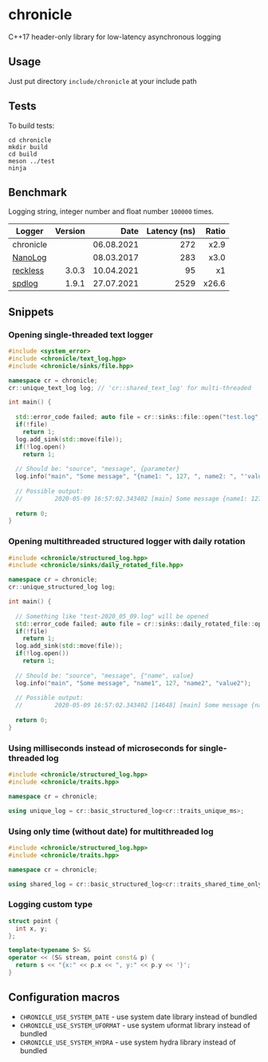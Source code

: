 # chronicle

C++17 header-only library for low-latency asynchronous logging

## Usage

Just put directory `include/chronicle` at your include path

## Tests

To build tests:

```shell
cd chronicle
mkdir build
cd build
meson ../test
ninja
```

## Benchmark

Logging string, integer number and float number `100000` times.

| Logger                                                | Version | Date       | Latency (ns) | Ratio |
|-------------------------------------------------------|--------:|-----------:|-------------:|------:|
| chronicle                                             |         | 06.08.2021 | 272          | x2.9  |
| [NanoLog](https://github.com/Iyengar111/NanoLog)      |         | 08.03.2017 | 283          | x3.0  |
| [reckless](https://github.com/mattiasflodin/reckless) | 3.0.3   | 10.04.2021 | 95           | x1    |
| [spdlog](https://github.com/gabime/spdlog)            | 1.9.1   | 27.07.2021 | 2529         | x26.6 |


## Snippets

### Opening single-threaded text logger

```cpp
#include <system_error>
#include <chronicle/text_log.hpp>
#include <chronicle/sinks/file.hpp>

namespace cr = chronicle;
cr::unique_text_log log; // 'cr::shared_text_log' for multi-threaded

int main() {
  
  std::error_code failed; auto file = cr::sinks::file::open("test.log", failed);
  if(!file)
    return 1;
  log.add_sink(std::move(file));
  if(!log.open()
    return 1;
  
  // Should be: "source", "message", {parameter} 
  log.info("main", "Some message", "{name1: ", 127, ", name2: ", "'value2'}");
  
  // Possible output:
  //         2020-05-09 16:57:02.343402 [main] Some message {name1: 127, name2: 'value2'}
  
  return 0;
}
```

### Opening multithreaded structured logger with daily rotation

```cpp
#include <chronicle/structured_log.hpp>
#include <chronicle/sinks/daily_rotated_file.hpp>

namespace cr = chronicle;
cr::unique_structured_log log;

int main() {
  
  // Something like "test-2020_05_09.log" will be opened
  std::error_code failed; auto file = cr::sinks::daily_rotated_file::open("test.log", failed);
  if(!file)
    return 1;
  log.add_sink(std::move(file));
  if(!log.open())
    return 1;
  
  // Should be: "source", "message", {"name", value} 
  log.info("main", "Some message", "name1", 127, "name2", "value2");
  
  // Possible output:
  //         2020-05-09 16:57:02.343402 [14648] [main] Some message {name1: 127, name2: "value2"}
  
  return 0;
}
```

### Using milliseconds instead of microseconds for single-threaded log

```cpp
#include <chronicle/structured_log.hpp>
#include <chronicle/traits.hpp>

namespace cr = chronicle;

using unique_log = cr::basic_structured_log<cr::traits_unique_ms>;
```


### Using only time (without date) for multithreaded log

```cpp
#include <chronicle/structured_log.hpp>
#include <chronicle/traits.hpp>

namespace cr = chronicle;

using shared_log = cr::basic_structured_log<cr::traits_shared_time_only_us>;
```


### Logging custom type

```cpp
struct point {
  int x, y;
};

template<typename S> S&
operator << (S& stream, point const& p) {
  return s << "{x:" << p.x << ", y:" << p.y << '}';
}
```


## Configuration macros

* ```CHRONICLE_USE_SYSTEM_DATE``` - use system date library instead of bundled
* ```CHRONICLE_USE_SYSTEM_UFORMAT``` - use system uformat library instead of bundled
* ```CHRONICLE_USE_SYSTEM_HYDRA``` - use system hydra library instead of bundled
